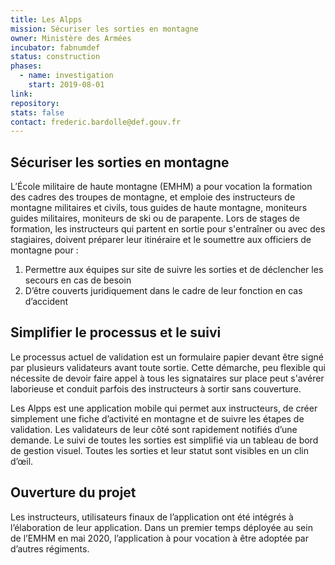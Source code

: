 ```yaml
---
title: Les Alpps
mission: Sécuriser les sorties en montagne
owner: Ministère des Armées
incubator: fabnumdef
status: construction
phases:
  - name: investigation
    start: 2019-08-01
link:
repository:
stats: false
contact: frederic.bardolle@def.gouv.fr
---
```


## Sécuriser les sorties en montagne

L’École militaire de haute montagne (EMHM) a pour vocation la formation des cadres des troupes de montagne, et emploie des instructeurs de montagne militaires et civils, tous guides de haute montagne, moniteurs guides militaires, moniteurs de ski ou de parapente. Lors de stages de formation, les instructeurs qui partent en sortie pour s'entraîner ou avec des stagiaires, doivent préparer leur itinéraire et le soumettre aux officiers de montagne pour :

1. Permettre aux équipes sur site de suivre les sorties et de déclencher les secours en cas de besoin
2. D’être couverts juridiquement dans le cadre de leur fonction en cas d’accident

## Simplifier le processus et le suivi

Le processus actuel de validation est un formulaire papier devant être signé par plusieurs validateurs avant toute sortie. Cette démarche, peu flexible qui nécessite de devoir faire appel à tous les signataires sur place peut s'avérer laborieuse et conduit parfois des instructeurs à sortir sans couverture.

Les Alpps est une application mobile qui permet aux instructeurs, de créer simplement une fiche d’activité en montagne et de suivre les étapes de validation. Les validateurs de leur côté sont rapidement notifiés d’une demande. Le suivi de toutes les sorties est simplifié via un tableau de bord de gestion visuel. Toutes les sorties et leur statut sont visibles en un clin d’œil.


## Ouverture du projet

Les instructeurs, utilisateurs finaux de l’application ont été intégrés à l’élaboration de leur application.
Dans un premier temps déployée au sein de l’EMHM en mai 2020, l’application à pour vocation à être adoptée par d’autres régiments.
